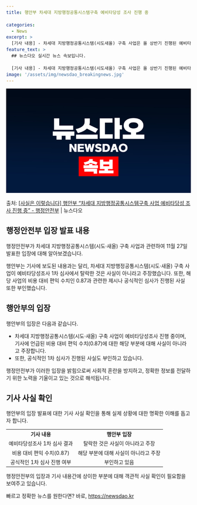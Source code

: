 ```yaml
---
title: 행안부 차세대 지방행정공통시스템구축 예비타당성 조사 진행 중

categories:
  - News
excerpt: >
  [기사 내용] - 차세대 지방행정공통시스템(시도새올) 구축 사업은 올 상반기 진행된 예비타당성 1차 심사에서…
feature_text: >
  ## 뉴스다오 실시간 뉴스 속보입니다.

  [기사 내용] - 차세대 지방행정공통시스템(시도새올) 구축 사업은 올 상반기 진행된 예비타당성 1차 심사에서…
image: '/assets/img/newsdao_breakingnews.jpg'
---
```


![뉴스다오 속보](/assets/img/newsdao_breakingnews.jpg)

<p>출처: <a href="https://newsdao.kr/2657" rel="dofollow">[사실은 이렇습니다] 행안부 “차세대 지방행정공통시스템구축 사업 예비타당성 조사 진행 중” - 행정안전부</a> | 뉴스다오</p>

<h2 data-ke-size="size26">행정안전부 입장 발표 내용</h2>
행정안전부가 차세대 지방행정공통시스템(시도·새올) 구축 사업과 관련하여 11월 27일 발표한 입장에 대해 알아보겠습니다.

<p data-ke-size="size16">행안부는 기사에 보도된 내용과는 달리, 차세대 지방행정공통시스템(시도·새올) 구축 사업이 예비타당성조사 1차 심사에서 탈락한 것은 사실이 아니라고 주장했습니다. 또한, 해당 사업의 비용 대비 편익 수치인 0.87과 관련한 제시나 공식적인 심사가 진행된 사실 또한 부인했습니다.</p>

<h2 data-ke-size="size26">행안부의 입장</h2>
행안부의 입장은 다음과 같습니다.

<ul>
  <li>차세대 지방행정공통시스템(시도·새올) 구축 사업이 예비타당성조사 진행 중이며, 기사에 언급된 비용 대비 편익 수치(0.87)에 대한 해당 부분에 대해 사실이 아니라고 주장합니다.</li>
  <li>또한, 공식적인 1차 심사가 진행된 사실도 부인하고 있습니다.</li>
</ul>

<p data-ke-size="size16">행정안전부가 이러한 입장을 밝힘으로써 사회적 혼란을 방지하고, 정확한 정보를 전달하기 위한 노력을 기울이고 있는 것으로 해석됩니다.</p>

<h2 data-ke-size="size26">기사 사실 확인</h2>
행안부의 입장 발표에 대한 기사 사실 확인을 통해 실제 상황에 대한 명확한 이해를 돕고자 합니다.

<table>
  <tr>
    <td style="text-align: center; height: 17px;"><b>기사 내용</b></td>
    <td style="text-align: center; height: 17px;"><b>행안부 입장</b></td>
  </tr>
  <tr>
    <td style="text-align: center; height: 17px;">예비타당성조사 1차 심사 결과</td>
    <td style="text-align: center; height: 17px;">탈락한 것은 사실이 아니라고 주장</td>
  </tr>
  <tr>
    <td style="text-align: center; height: 17px;">비용 대비 편익 수치(0.87)</td>
    <td style="text-align: center; height: 17px;">해당 부분에 대해 사실이 아니라고 주장</td>
  </tr>
  <tr>
    <td style="text-align: center; height: 17px;">공식적인 1차 심사 진행 여부</td>
    <td style="text-align: center; height: 17px;">부인하고 있음</td>
  </tr>
</table>

<p data-ke-size="size16">행정안전부의 입장과 기사 내용간에 상이한 부분에 대해 객관적 사실 확인이 필요함을 보여주고 있습니다.</p> 

빠르고 정확한 뉴스를 원한다면? 바로, <a href="https://newsdao.kr" rel="dofollow">https://newsdao.kr</a>


